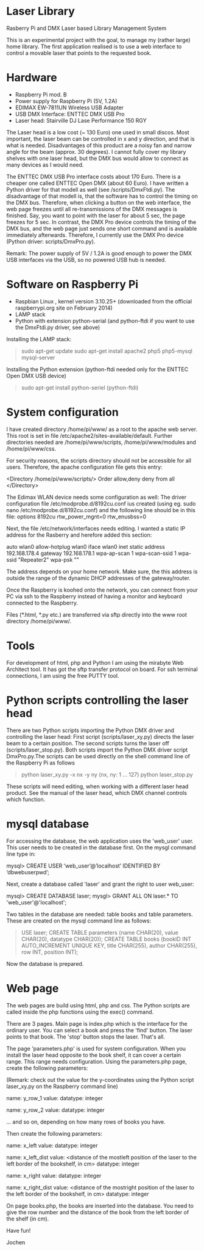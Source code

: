 Laser Library
=============

Rasberry Pi and DMX Laser based Library Management System

This is an experimental project with the goal, to manage my (rather large) home library. The first application realised is to use a web interface to control a movable laser that points to the requested book.

Hardware
========
- Raspberry Pi mod. B
- Power supply for Raspberry Pi (5V, 1.2A)
- EDIMAX EW-7811UN Wireless USB Adapter
- USB DMX Interface: ENTTEC DMX USB Pro
- Laser head: Stairville DJ Lase Performance 150 RGY

The Laser head is a low cost (~ 130 Euro) one used in small discos. Most important, the laser beam can be controlled in x and y direction, and that is what is needed. Disadvantages of this product are a noisy fan and narrow angle for the beam (approx. 30 degrees). I cannot fully cover my library shelves with one laser head, but the DMX bus would allow to connect as many devices as I would need.

The ENTTEC DMX USB Pro interface costs about 170 Euro. There is a cheaper one called ENTTEC Open DMX (about 60 Euro). I have written a Python driver for that modell as well (see /scripts/DmxFtdi.py). The disadvantage of that modell is, that the software has to control the timing on the DMX bus. Therefore, when clicking a button on the web interface, the web page freezes until all re-transmissions of the DMX messages is finished. Say, you want to point with the laser for about 5 sec, the page freezes for 5 sec. In contrast, the DMX Pro device controls the timing of the DMX bus, and the web page just sends one short command and is available immediately afterwards. Therefore, I currently use the DMX Pro device (Python driver: scripts/DmxPro.py).

Remark: The power supply of 5V / 1.2A is good enough to power the DMX USB interfaces via the USB, so no powered USB hub is needed.

Software on Raspberry Pi
========================
- Raspbian Linux , kernel version 3.10.25+ (downloaded from the official raspberrypi.org site on February 2014)
- LAMP stack
- Python with extension python-serial (and python-ftdi if you want to use the DmxFtdi.py driver, see above)

Installing the LAMP stack:
> sudo apt-get update
> sudo apt-get install apache2 php5 php5-mysql mysql-server

Installing the Python extension (python-ftdi needed only for the ENTTEC Open DMX USB device)
> sudo apt-get install python-seriel (python-ftdi)

System configuration
======================
I have created directory /home/pi/www/ as a root to the apache web server. This root is set in file /etc/apache2/sites-available/default. Further directories needed are /home/pi/www/scripts, /home/pi/www/modules and /home/pi/www/css.

For security reasons, the scripts directory should not be accessible for all users. Therefore, the apache configuration file gets this entry:

\<Directory /home/pi/www/scripts/\>
     Order allow,deny
     deny from all
\</Directory\>

The Edimax WLAN device needs some configuration as well: The driver configuration file /etc/modprobe.d/8192cu.conf ius created (using eg. sudo nano /etc/modprobe.d/8192cu.conf) and the following line should be in this file: options 8192cu rtw_power_mgnt=0 rtw_enusbss=0

Next, the file /etc/network/interfaces needs editing. I wanted a static IP address for the Rasberry and herefore added this section:

auto wlan0
allow-hotplug wlan0
iface wlan0 inet static
address 192.168.178.4
gateway 192.168.178.1
wpa-ap-scan 1
wpa-scan-ssid 1
wpa-ssid "Repeater2"
wpa-psk "<your WPA key>"

The address depends on your home network. Make sure, the this address is outside the range of the dynamic DHCP addresses of the gateway/router.

Once the Raspberry is koohed onto the network, you can connect from your PC via ssh to the Raspberry instead of having a monitor and keyboard connected to the Raspberry.

Files (*.html, *.py etc.) are transferred via sftp directly into the www root directory /home/pi/www/.

Tools
=====
For development of html, php and Python I am using the mirabyte Web Architect tool. It has got the sftp transfer protocol on board. For ssh terminal connections, I am using the free PUTTY tool.

Python scripts controlling the laser head
=========================================
There are two Python scripts importing the Python DMX driver and controlling the laser head: First script (scripts/laser_xy.py) directs the laser beam to a certain position. The second scripts turns the laser off (scripts/laser_stop.py). Both scripts import the Python DMX driver script DmxPro.py.The scripts can be used directly on the shell command line of the Raspberry Pi as follows

> python laser_xy.py -x nx -y ny (nx, ny: 1 ... 127)
> python laser_stop.py

These scripts will need editing, when working with a different laser head product. See the manual of the laser head, which DMX channel controls which function.

mysql database
==============
For accessing the database, the web application uses the 'web_user' user. This user needs to be created in the database first. On the mysgl command line type in:

mysql> CREATE USER ‘web_user’@’localhost’ IDENTIFIED BY ‘dbwebuserpwd’;

Next, create a database called 'laser' and grant the right to user web_user:

mysql> CREATE DATABASE laser;
mysgl> GRANT ALL ON laser.* TO 'web_user'@'localhost';

Two tables in the database are needed: table books and table parameters. These are created on the mysql command line as follows:
> USE laser;
> CREATE TABLE parameters (name CHAR(20), value CHAR(20), datatype CHAR(20));
> CREATE TABLE books (bookID INT AUTO_INCREMENT UNIQUE KEY, title CHAR(255), author CHAR(255), row INT, position INT);

Now the database is prepared.

Web page
========
The web pages are build using html, php and css. The Python scripts are called inside the php functions using the exec() command.

There are 3 pages. Main page is index.php which is the interface for the ordinary user. You can select a book and press the 'find' button. The laser points to that book. The 'stop' button stops the laser. That's all.

The page 'parameters.php' is used for system configuration. When you install the laser head opposite to the book shelf, it can cover a certain range. This range needs configuration. Using the parameters.php page, create the following parameters:

(Remark: check out the value for the y-coordinates using the Python script laser_xy.py on the Raspberry command line)

name: y_row_1
value: <laser y-coordinate for topmost row of books>
datatype: integer

name: y_row_2
value: <laser y-coordinate for second row of books>
datatype: integer

... and so on, depending on how many rows of books you have.

Then create the following parameters:

name: x_left
value: <laser x-coordinate for the mostleft position of the laser>
datatype: integer

name: x_left_dist
value: <distance of the mostleft position of the laser to the left border of the bookshelf, in cm>
datatype: integer

name: x_right
value: <laser x-coordinate for the mostright position of the laser>
datatype: integer

name: x_right_dist
value: <distance of the mostright position of the laser to the left border of the bookshelf, in cm>
datatype: integer

On page books.php, the books are inserted into the database. You need to give the row number and the distance of the book from the left border of the shelf (in cm).

Have fun!

Jochen